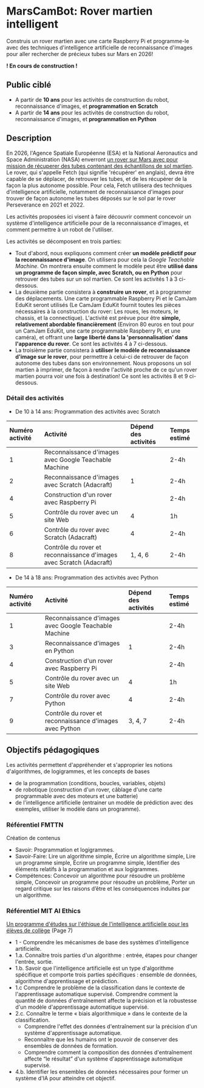 # MarsCamBot: Rover martien intelligent  

Construis un rover martien avec une carte Raspberry Pi et programme-le avec des techniques  d'intelligence artificielle de reconnaissance d'images pour aller rechercher de précieux tubes sur Mars en 2026!

**! En cours de construction !**

## Public ciblé

* A partir de **10 ans** pour les activités de construction du robot, reconnaissance d'images, et **programmation en Scratch**
* A partir de **14 ans** pour les activités de construction du robot, reconnaissance d'images, et **programmation en Python**

## Description

En 2026, l'Agence Spatiale Européenne (ESA) et la National Aeronautics and Space Administration (NASA) enverront [un rover sur Mars avec pour mission de récuperer des tubes contenant des échantillons de sol martien](https://fr.wikipedia.org/wiki/Mars_Sample_Return#Mission_Sample_Retrieval_Lander_(SRL)). Le rover, qui s'appelle Fetch (qui signifie 'récupérer' en anglais), devra être capable de se déplacer, de retrouver les tubes, et de les récupérer de la façon la plus autonome possible. Pour cela, Fetch utilisera des techniques d'intelligence artificielle, notamment de reconnaissance d'images pour trouver de façon autonome les tubes déposés sur le sol par le rover Perseverance en 2021 et 2022. 

Les activités proposées ici visent à faire découvrir comment concevoir un système d'intelligence artificielle pour de la reconnaissance d'images, et comment permettre à un robot de l'utiliser. 

Les activités se décomposent en trois parties:

* Tout d'abord, nous expliquons comment créer **un modèle prédictif pour la reconnaissance d'image**. On utilisera pour cela la *Google Teachable Machine*. On montrera ensuite comment le modèle peut être **utilisé dans un programme de façon simple, avec Scratch, ou en Python** pour retrouver des tubes sur un sol martien. Ce sont les activités 1 à 3 ci-dessous.
* La deuxième partie consistera à **construire un rover**, et à programmer des déplacements. Une carte programmable Raspberry Pi et le CamJam EduKit seront utilisés (Le CamJam EduKit fournit toutes les pièces nécessaires à la construction du rover: Les roues, les moteurs, le chassis, et la connectique). L'activité est prévue pour être **simple, relativement abordable financièrement** (Environ 80 euros en tout pour un CamJam EduKit, une carte programmable Raspberry Pi, et une caméra), et offrant une **large liberté dans la 'personnalisation' dans l'apparence du rover**.  Ce sont les activités 4 à 7 ci-dessous.
* La troisième partie consistera à **utiliser le modèle de reconnaissance d'image sur le rover**, pour permettre à celui-ci de retrouver de façon autonome des tubes dans son environnement. Nous proposons un sol martien à imprimer, de façon à rendre l'activité proche de ce qu'un rover martien pourra voir une fois à destination! Ce sont les activités 8 et 9 ci-dessous.

### Détail des activités

* De 10 à 14 ans: Programmation des activités avec Scratch

Numéro activité | Activité | Dépend des activités | Temps estimé
 :--- | :--- | :--- | :--- 
1 | Reconnaissance d'images avec Google Teachable Machine | | 2-4h
2 | Reconnaissance d'images avec Scratch (Adacraft) | 1  | 2-4h
4 | Construction d'un rover avec Raspberry Pi | | 2-4h
5 | Contrôle du rover avec un site Web | 4 | 1h
6 | Contrôle du rover avec Scratch (Adacraft) | 4 | 2-4h
8 | Contrôle du rover et reconnaissance d'images avec Scratch (Adacraft) | 1, 4, 6 | 2-4h

* De 14 à 18 ans: Programmation des activités avec Python 

Numéro activité | Activité | Dépend des activités | Temps estimé
 :--- | :--- | :--- | :---
1 | Reconnaissance d'images avec Google Teachable Machine | | 2-4h
3 | Reconnaissance d'images en Python | 1  | 2-4h
4 | Construction d'un rover avec Raspberry Pi |  | 2-4h
5 | Contrôle du rover avec un site Web | 4  | 1h
7 | Contrôle du rover avec Python | 4 | 2-4h
9 | Contrôle du rover et reconnaissance d'images avec Python | 3, 4, 7 | 2-4h


## Objectifs pédagogiques 

Les activités permettent d'appréhender et s'approprier les notions d'algorithmes, de logigrammes, et les concepts de bases 

* de la programmation (conditions, boucles, variables, objets)
* de robotique (construction d'un rover, câblage d'une carte programmable avec des moteurs et une batterie)
* de l'intelligence artificielle (entrainer un modèle de prédiction avec des exemples, utiliser le modèle dans un programme).


### Référentiel FMTTN

Création de contenus

* Savoir: Programmation et logigrammes.
* Savoir-Faire: Lire un algorithme simple, Écrire un algorithme simple, Lire un programme simple, Écrire un programme simple, Identifier des éléments relatifs à la programmation et aux logigrammes.
* Compétences: Concevoir un algorithme pour résoudre un problème simple, Concevoir un programme pour résoudre un problème, Porter un regard critique sur les raisons d’être et les conséquences induites par un algorithme.

### Référentiel MIT AI Ethics

[Un programme d'études sur l'éthique de l'intelligence artificielle pour les élèves de collège](https://docs.google.com/document/d/1pQ8D4iDnwKoiveJOZZgy6SLvgDD1nYQOPFUwyuBpEic/edit#) (Page 7)

* 1 - Comprendre les mécanismes de base des systèmes d'intelligence artificielle. 
* 1.a. Connaître trois parties d'un algorithme : entrée, étapes pour changer l'entrée, sortie. 
* 1.b. Savoir que l'intelligence artificielle est un type d'algorithme spécifique et comporte trois parties spécifiques : ensemble de données, algorithme d'apprentissage et prédiction. 
* 1.c Comprendre le problème de la classification dans le contexte de l'apprentissage automatique supervisé. Comprendre comment la quantité de données d'entraînement affecte la précision et la robustesse d'un modèle d'apprentissage automatique supervisé. 
* 2.c. Connaître le terme « biais algorithmique » dans le contexte de la classification.
	* Comprendre l'effet des données d'entraînement sur la précision d'un système d'apprentissage automatique.
	* Reconnaître que les humains ont le pouvoir de conserver des ensembles de données de formation.
	* Comprendre comment la composition des données d'entraînement affecte “le résultat”  d'un système d'apprentissage automatique supervisé.
* 4.b. Identifier les ensembles de données nécessaires pour former un système d'IA pour atteindre cet objectif.
 




